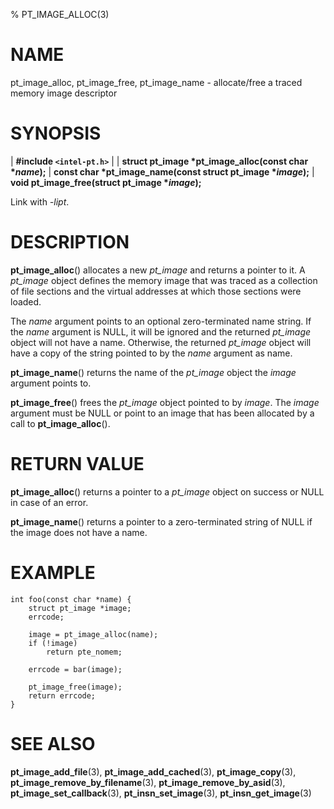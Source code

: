 % PT_IMAGE_ALLOC(3)

<!---
 ! Copyright (c) 2015-2023, Intel Corporation
 ! SPDX-License-Identifier: BSD-3-Clause
 !
 ! Redistribution and use in source and binary forms, with or without
 ! modification, are permitted provided that the following conditions are met:
 !
 !  * Redistributions of source code must retain the above copyright notice,
 !    this list of conditions and the following disclaimer.
 !  * Redistributions in binary form must reproduce the above copyright notice,
 !    this list of conditions and the following disclaimer in the documentation
 !    and/or other materials provided with the distribution.
 !  * Neither the name of Intel Corporation nor the names of its contributors
 !    may be used to endorse or promote products derived from this software
 !    without specific prior written permission.
 !
 ! THIS SOFTWARE IS PROVIDED BY THE COPYRIGHT HOLDERS AND CONTRIBUTORS "AS IS"
 ! AND ANY EXPRESS OR IMPLIED WARRANTIES, INCLUDING, BUT NOT LIMITED TO, THE
 ! IMPLIED WARRANTIES OF MERCHANTABILITY AND FITNESS FOR A PARTICULAR PURPOSE
 ! ARE DISCLAIMED. IN NO EVENT SHALL THE COPYRIGHT OWNER OR CONTRIBUTORS BE
 ! LIABLE FOR ANY DIRECT, INDIRECT, INCIDENTAL, SPECIAL, EXEMPLARY, OR
 ! CONSEQUENTIAL DAMAGES (INCLUDING, BUT NOT LIMITED TO, PROCUREMENT OF
 ! SUBSTITUTE GOODS OR SERVICES; LOSS OF USE, DATA, OR PROFITS; OR BUSINESS
 ! INTERRUPTION) HOWEVER CAUSED AND ON ANY THEORY OF LIABILITY, WHETHER IN
 ! CONTRACT, STRICT LIABILITY, OR TORT (INCLUDING NEGLIGENCE OR OTHERWISE)
 ! ARISING IN ANY WAY OUT OF THE USE OF THIS SOFTWARE, EVEN IF ADVISED OF THE
 ! POSSIBILITY OF SUCH DAMAGE.
 !-->

# NAME

pt_image_alloc, pt_image_free, pt_image_name - allocate/free a traced memory
image descriptor


# SYNOPSIS

| **\#include `<intel-pt.h>`**
|
| **struct pt_image \*pt_image_alloc(const char \**name*);**
| **const char \*pt_image_name(const struct pt_image \**image*);**
| **void pt_image_free(struct pt_image \**image*);**

Link with *-lipt*.


# DESCRIPTION

**pt_image_alloc**() allocates a new *pt_image* and returns a pointer to it.  A
*pt_image* object defines the memory image that was traced as a collection of
file sections and the virtual addresses at which those sections were loaded.

The *name* argument points to an optional zero-terminated name string.  If the
*name* argument is NULL, it will be ignored and the returned *pt_image* object
will not have a name.  Otherwise, the returned *pt_image* object will have a
copy of the string pointed to by the *name* argument as name.

**pt_image_name**() returns the name of the *pt_image* object the *image*
argument points to.

**pt_image_free**() frees the *pt_image* object pointed to by *image*.  The
*image* argument must be NULL or point to an image that has been allocated by a
call to **pt_image_alloc**().


# RETURN VALUE

**pt_image_alloc**() returns a pointer to a *pt_image* object on success or NULL
in case of an error.

**pt_image_name**() returns a pointer to a zero-terminated string of NULL if the
image does not have a name.


# EXAMPLE

~~~{.c}
int foo(const char *name) {
	struct pt_image *image;
	errcode;

	image = pt_image_alloc(name);
	if (!image)
		return pte_nomem;

	errcode = bar(image);

	pt_image_free(image);
	return errcode;
}
~~~


# SEE ALSO

**pt_image_add_file**(3), **pt_image_add_cached**(3), **pt_image_copy**(3),
**pt_image_remove_by_filename**(3), **pt_image_remove_by_asid**(3),
**pt_image_set_callback**(3), **pt_insn_set_image**(3), **pt_insn_get_image**(3)
